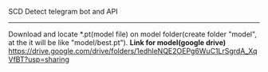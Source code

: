 SCD Detect telegram bot and API

---
Download and locate *.pt(model file) on model folder(create folder "model", at the it will be like "model/best.pt").
**Link for model(google drive)**
https://drive.google.com/drive/folders/1edhleNQE2OEPg6WuC1LrSgrdA_XqVfBT?usp=sharing
